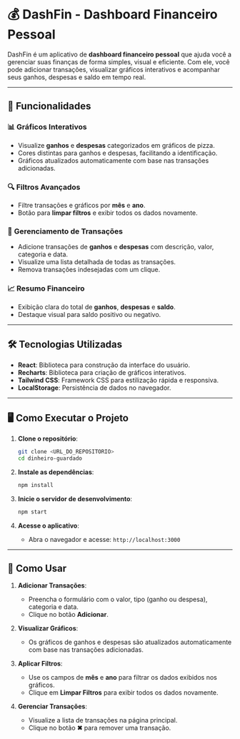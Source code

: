 # 💰 DashFin - Dashboard Financeiro Pessoal

DashFin é um aplicativo de **dashboard financeiro pessoal** que ajuda você a gerenciar suas finanças de forma simples, visual e eficiente. Com ele, você pode adicionar transações, visualizar gráficos interativos e acompanhar seus ganhos, despesas e saldo em tempo real.

---

## 🚀 Funcionalidades

### 📊 **Gráficos Interativos**
- Visualize **ganhos** e **despesas** categorizados em gráficos de pizza.
- Cores distintas para ganhos e despesas, facilitando a identificação.
- Gráficos atualizados automaticamente com base nas transações adicionadas.

### 🔍 **Filtros Avançados**
- Filtre transações e gráficos por **mês** e **ano**.
- Botão para **limpar filtros** e exibir todos os dados novamente.

### 📝 **Gerenciamento de Transações**
- Adicione transações de **ganhos** e **despesas** com descrição, valor, categoria e data.
- Visualize uma lista detalhada de todas as transações.
- Remova transações indesejadas com um clique.

### 📈 **Resumo Financeiro**
- Exibição clara do total de **ganhos**, **despesas** e **saldo**.
- Destaque visual para saldo positivo ou negativo.

---

## 🛠️ Tecnologias Utilizadas

- **React**: Biblioteca para construção da interface do usuário.
- **Recharts**: Biblioteca para criação de gráficos interativos.
- **Tailwind CSS**: Framework CSS para estilização rápida e responsiva.
- **LocalStorage**: Persistência de dados no navegador.

---

## 🖥️ Como Executar o Projeto

1. **Clone o repositório**:
   ```bash
   git clone <URL_DO_REPOSITORIO>
   cd dinheiro-guardado
   ```

2. **Instale as dependências**:
   ```bash
   npm install
   ```

3. **Inicie o servidor de desenvolvimento**:
   ```bash
   npm start
   ```

4. **Acesse o aplicativo**:
   - Abra o navegador e acesse: `http://localhost:3000`

---

## 🧭 Como Usar

1. **Adicionar Transações**:
   - Preencha o formulário com o valor, tipo (ganho ou despesa), categoria e data.
   - Clique no botão **Adicionar**.

2. **Visualizar Gráficos**:
   - Os gráficos de ganhos e despesas são atualizados automaticamente com base nas transações adicionadas.

3. **Aplicar Filtros**:
   - Use os campos de **mês** e **ano** para filtrar os dados exibidos nos gráficos.
   - Clique em **Limpar Filtros** para exibir todos os dados novamente.

4. **Gerenciar Transações**:
   - Visualize a lista de transações na página principal.
   - Clique no botão **✖** para remover uma transação.
